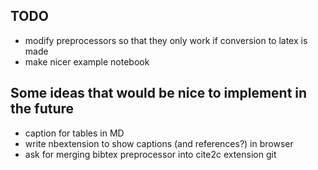 ## TODO
- modify preprocessors so that they only work if conversion to latex is made
- make nicer example notebook

## Some ideas that would be nice to implement in the future
- caption for tables in MD
- write nbextension to show captions (and references?) in browser
- ask for merging bibtex preprocessor into cite2c extension git
